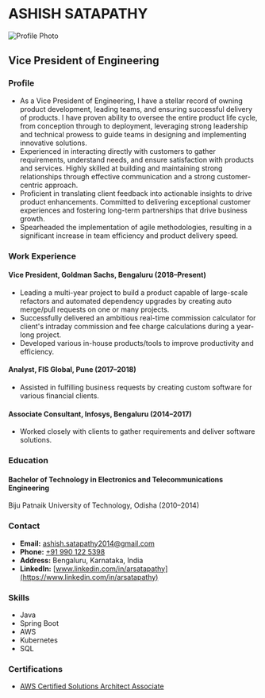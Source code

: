 # ASHISH SATAPATHY
![Profile Photo](path/to/your/photo.jpg)  <!-- Replace with your photo path -->
## Vice President of Engineering

### Profile
- As a Vice President of Engineering, I have a stellar record of owning product development, leading teams, and ensuring successful delivery of products. I have proven ability to oversee the entire product life cycle, from conception through to deployment, leveraging strong leadership and technical prowess to guide teams in designing and implementing innovative solutions.
- Experienced in interacting directly with customers to gather requirements, understand needs, and ensure satisfaction with products and services. Highly skilled at building and maintaining strong relationships through effective communication and a strong customer-centric approach.
- Proficient in translating client feedback into actionable insights to drive product enhancements. Committed to delivering exceptional customer experiences and fostering long-term partnerships that drive business growth.
- Spearheaded the implementation of agile methodologies, resulting in a significant increase in team efficiency and product delivery speed.

### Work Experience
#### Vice President, Goldman Sachs, Bengaluru (2018–Present)
- Leading a multi-year project to build a product capable of large-scale refactors and automated dependency upgrades by creating auto merge/pull requests on one or many projects.
- Successfully delivered an ambitious real-time commission calculator for client's intraday commission and fee charge calculations during a year-long project.
- Developed various in-house products/tools to improve productivity and efficiency.

#### Analyst, FIS Global, Pune (2017–2018)
- Assisted in fulfilling business requests by creating custom software for various financial clients.

#### Associate Consultant, Infosys, Bengaluru (2014–2017)
- Worked closely with clients to gather requirements and deliver software solutions.

### Education
#### Bachelor of Technology in Electronics and Telecommunications Engineering  
Biju Patnaik University of Technology, Odisha (2010–2014)

### Contact
- **Email:** [ashish.satapathy2014@gmail.com](mailto:ashish.satapathy2014@gmail.com)
- **Phone:** [+91 990 122 5398](tel:+919901225398)
- **Address:** Bengaluru, Karnataka, India
- **LinkedIn:** [www.linkedin.com/in/arsatapathy](https://www.linkedin.com/in/arsatapathy)

### Skills
- Java
- Spring Boot
- AWS
- Kubernetes
- SQL

### Certifications
- [AWS Certified Solutions Architect Associate](https://www.credly.com/badges/0d688244-a67a-4b3f-bb82-d58976946587/public_url)
